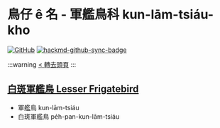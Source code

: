 # 鳥仔 ê 名 - 軍艦鳥科 kun-lām-tsiáu-kho

[![GitHub](https://img.shields.io/badge/GitHub-black?logo=github)](https://github.com/siansiansu/tsiau-a-e-mia)
[![hackmd-github-sync-badge](https://hackmd.io/Lj2teDOETqOVwUHeBv50aw/badge)](https://hackmd.io/Lj2teDOETqOVwUHeBv50aw)

:::warning
[< 轉去頭頁](https://hackmd.io/@siansiansu/Hy4VzNvha)
:::

## [白斑軍艦鳥 Lesser Frigatebird](https://www.instagram.com/p/CfxnVIuPEja/)

- 軍艦鳥 kun-lām-tsiáu
- 白斑軍艦鳥 pe̍h-pan-kun-lām-tsiáu
